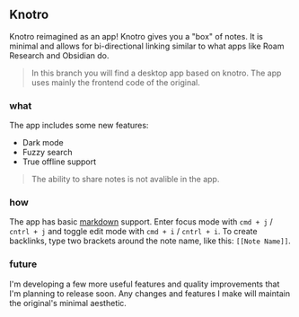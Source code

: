 ## Knotro

Knotro reimagined as an app! Knotro gives you a "box" of notes. It is minimal and allows for bi-directional linking similar to what apps like Roam Research and Obsidian do.
> In this branch you will find a desktop app based on knotro. The app uses mainly the frontend code of the original.

### what

The app includes some new features:

- Dark mode
- Fuzzy search
- True offline support

> The ability to share notes is not avalible in the app.

### how

The app has basic [markdown](https://www.markdownguide.org/cheat-sheet/) support. Enter focus mode with `cmd + j` / `cntrl + j` and toggle edit mode with `cmd + i` / `cntrl + i`. To create backlinks, type two brackets around the note name, like this: `[[Note Name]]`.

### future

I'm developing a few more useful features and quality improvements that I'm planning to release soon. Any changes and features I make will maintain the original's minimal aesthetic.
